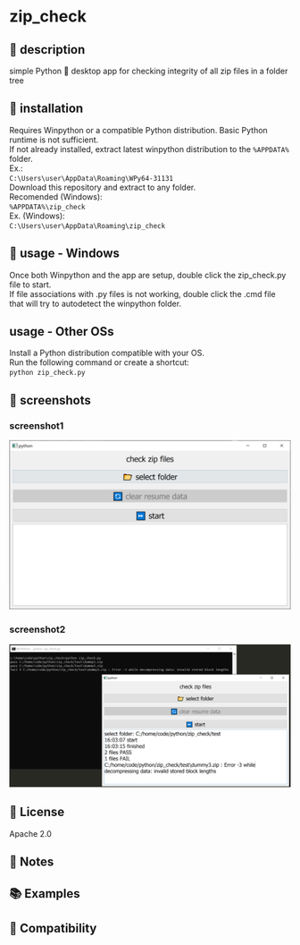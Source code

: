 # zip_check
## 📌 description
simple Python 🐍 desktop app for checking integrity of all zip files in a folder tree
## 🧰 installation
Requires Winpython or a compatible Python distribution. Basic Python runtime is not sufficient.  
If not already installed, extract latest winpython distribution to the `%APPDATA%` folder.  
Ex.:  
`C:\Users\user\AppData\Roaming\WPy64-31131`  
Download this repository and extract to any folder.  
Recomended (Windows):  
`%APPDATA%\zip_check`  
Ex. (Windows):  
`C:\Users\user\AppData\Roaming\zip_check`
## 📑 usage - Windows
Once both Winpython and the app are setup, double click the zip_check.py file to start.  
If file associations with .py files is not working, double click the .cmd file that will try to autodetect the winpython folder.
## usage - Other OSs
Install a Python distribution compatible with your OS.  
Run the following command or create a shortcut:  
`python zip_check.py`
## 📸 screenshots
### screenshot1
![screenshot1](./assets/zip_check1.png?raw=true)
### screenshot2
![screenshot2](./assets/zip_check2.png?raw=true)
## 💎 License
Apache 2.0
## 📓 Notes
## 📚 Examples
## 🧩 Compatibility
